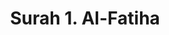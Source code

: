 ---
title       : "Surah 1. Al-Fatiha"
DATE        : 7/25/2018 9:18:17 AM
draft       : false
TYPE        : "quran"
layout      : "surah"
BookCode    : "ARB"
SurahNumber : "1"
TotalAyah   : "7"
---